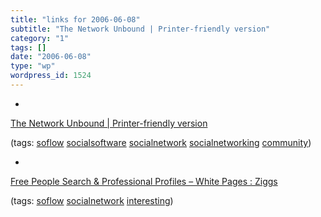 ```yaml
---
title: "links for 2006-06-08"
subtitle: "The Network Unbound | Printer-friendly version"
category: "1"
tags: []
date: "2006-06-08"
type: "wp"
wordpress_id: 1524
---
```

- 
[The Network Unbound | Printer-friendly version](http://www.fastcompany.com/subscr/106/open_social-networks_Printer_Friendly.html)

(tags: [soflow](http://del.icio.us/pitosalas/soflow) [socialsoftware](http://del.icio.us/pitosalas/socialsoftware) [socialnetwork](http://del.icio.us/pitosalas/socialnetwork) [socialnetworking](http://del.icio.us/pitosalas/socialnetworking) [community](http://del.icio.us/pitosalas/community))

- 
[Free People Search & Professional Profiles – White Pages : Ziggs](http://www.ziggs.com/)

(tags: [soflow](http://del.icio.us/pitosalas/soflow) [socialnetwork](http://del.icio.us/pitosalas/socialnetwork) [interesting](http://del.icio.us/pitosalas/interesting))